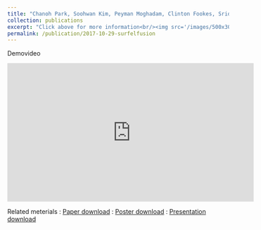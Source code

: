 ```yaml
---
title: "Chanoh Park, Soohwan Kim, Peyman Moghadam, Clinton Fookes, Sridha Sridharan, Probabilistic Surfel Fusion for Dense LiDAR Mapping, ICCV workshop 2017."
collection: publications
excerpt: "Click above for more information<br/><img src='/images/500x300.png'>"
permalink: /publication/2017-10-29-surfelfusion
---
```




Demovideo
<iframe width="560" height="315" src="https://www.youtube.com/embed/QNNLncT9XmQ" frameborder="0" allow="autoplay; encrypted-media"> </iframe>




Related meterials
:   [Paper download](https://arxiv.org/pdf/1711.01691)
:   [Poster download](http://copark86.github.io/files/surfelfusion_poster.pdf)
:   [Presentation download](http://copark86.github.io/files/surfelfusion_ppt.pdf)
